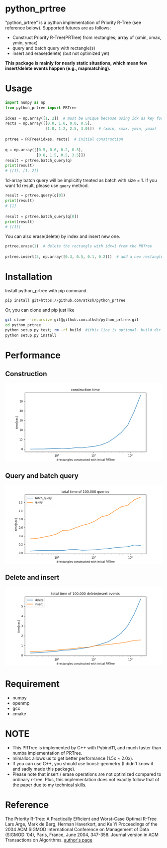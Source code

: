 # python_prtree

"python_prtree" is a python implementation of Priority R-Tree (see reference below).
Supported futures are as follows:

- Construct Priority R-Tree(PRTree) from rectangles; array of (xmin, xmax, ymin, ymax)
- query and batch query with rectangle(s)
- insert and erase(delete) (but not optimized yet)

**This package is mainly for nearly static situations, which mean few insert/delete events happen (e.g., mapmatching).**

# Usage 
```python
import numpy as np
from python_prtree import PRTree

idxes = np.array([1, 2])  # must be unique because using idx as key for hash map
rects = np.array([[0.0, 1.0, 0.0, 0.5],
                  [1.0, 1.2, 2.5, 3.0]])  # (xmin, xmax, ymin, ymax)

prtree = PRTree(idxes, rects)  # initial construction

q = np.array([[0.5, 0.6, 0.2, 0.3],
              [0.8, 1.5, 0.5, 3.5]])
result = prtree.batch_query(q)
print(result)
# [[1], [1, 2]]
```

1d-array batch query will be implicitly treated as batch with size = 1.
If you want 1d result, please use `query` method.
```python
result = prtree.query(q[0])
print(result)
# [1]

result = prtree.batch_query(q[0])
print(result)
# [[1]]
```


You can also erase(delete) by index and insert new one.
```python
prtree.erase(1)  # delete the rectangle with idx=1 from the PRTree

prtree.insert(3, np.array([0.3, 0.5, 0.1, 0.2]))  # add a new rectangle to the PRTree
```

# Installation
Install python_prtree with pip command.
```bash
pip install git+https://github.com/atksh/python_prtree
```

Or, you can clone and pip just like
```bash
git clone --recursive git@github.com:atksh/python_prtree.git
cd python_prtree
python setup.py test; rm -rf build  #(this line is optional. build dir disturbs pip installing)
python setup.py install
```

# Performance
## Construction
![fig1](./docs/images/fig1.png)

## Query and batch query
![fig2](./docs/images/fig2.png)

## Delete and insert
![fig3](./docs/images/fig3.png)

# Requirement
- numpy
- openmp
- gcc
- cmake


# NOTE

- This PRTree is implemented by C++ with Pybind11, and much faster than numba implementation of PRTree.
- mimalloc allows us to get better performance (1.5x ~ 2.0x).
- If you can use C++, you should use boost::geometry (I didn't know it and sadly made this package).
- Please note that insert / erase operations are not optimized compared to ordinary r-tree. Plus, this implementation does not exactly follow that of the paper due to my technical skills.


# Reference
The Priority R-Tree: A Practically Efficient and Worst-Case Optimal R-Tree
Lars Arge, Mark de Berg, Herman Haverkort, and Ke Yi
Proceedings of the 2004 ACM SIGMOD International Conference on Management of Data (SIGMOD '04), Paris, France, June 2004, 347-358. Journal version in ACM Transactions on Algorithms.
[author's page](https://www.cse.ust.hk/~yike/prtree/)
